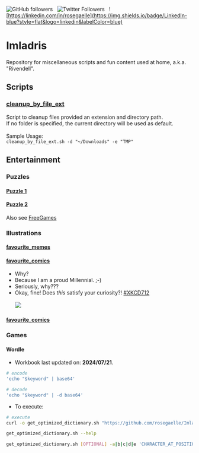 ![GitHub followers](https://img.shields.io/github/followers/rosegaelle?style=social) &nbsp;
![Twitter Followers](https://img.shields.io/twitter/follow/rosegaelle?style=social)  &nbsp;
![https://linkedin.com/in/rosegaelle](https://img.shields.io/badge/LinkedIn-blue?style=flat&logo=linkedin&labelColor=blue)

# Imladris
Repository for miscellaneous scripts and fun content used at home, a.k.a. "Rivendell".

## Scripts
### [cleanup_by_file_ext](scripts/cleanup_by_file_ext.sh)
Script to cleanup files provided an extension and directory path.<br/>
If no folder is specified, the current directory will be used as default.<br/><br/>
Sample Usage:<br/>
`cleanup_by_file_ext.sh -d "~/Downloads" -e "TMP"`


## Entertainment
### Puzzles
#### [Puzzle 1](puzzles/puzzle_1.py)
<!-- @ToDo: Add description. --> 

#### [Puzzle 2](puzzles/puzzle_2.py)
Also see [FreeGames](http://www.grantjenks.com/docs/freegames/)
<!-- @ToDo: Add description. --> 



### Illustrations
#### [favourite_memes](illustrations/favourite_memes.md)
#### [favourite_comics](illustrations/favourite_comics.md)

- Why?<br/>
- Because I am a proud Millennial. ;-)<br/>
- Seriously, why???<br/>
- Okay, fine! Does <i>this</i> satisfy your curiosity?! [#XKCD712](https://xkcd.com/512)<br/><br/>
![](https://imgs.xkcd.com/comics/alternate_currency.png)

#### [favourite_comics](illustrations/favourite_comics.md)


### Games
#### Wordle
* Workbook last updated on: **2024/07/21**.
```sh
# encode
'echo "$keyword" | base64'

# decode
'echo "$keyword" | -d base64'
```

* To execute:
```sh
# execute
curl -o get_optimized_dictionary.sh "https://github.com/rosegaelle/Imladris/blob/main/wordle/get_optimized_dictionary.sh"

get_optimized_dictionary.sh --help

get_optimized_dictionary.sh [OPTIONAL] -a|b|c|d|e 'CHARACTER_AT_POSITION_1|2|3|4|5' -f 'LOCAL_WORKBOOK_FILEPATH' -i 'LETTERS_TO_INCLUDE' -x 'LETTERS_TO_EXCLUDE
```
